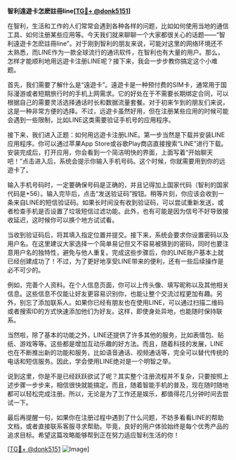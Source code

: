 **智利遠遊卡怎麽註冊line[[TG💪+ @donk5151](https://t.me/s/donk5151)]**

在智利，生活和工作的人们常常会遇到各种各样的问题，比如如何使用当地的通信工具、如何注册某些应用等。今天我们就来聊聊一个大家都很关心的话题——“智利遠遊卡怎麽註冊line”。对于刚到智利的朋友来说，可能对这里的网络环境还不太熟悉，而LINE作为一款全球流行的通讯软件，在智利也有大量的用户。那么，怎样才能顺利地用远遊卡注册LINE呢？接下来，我会一步步教你搞定这个小难题。

首先，我们需要了解什么是“遠遊卡”。遠遊卡是一种预付费的SIM卡，通常用于国际漫游或者短期旅行时的手机上网需求。它的好处在于不需要长期绑定合同，可以根据自己的需要灵活选择通话时长和数据流量套餐。对于初来乍到的朋友们来说，这是一种非常方便的选择。不过，远遊卡虽然好用，但在注册某些应用的时候可能会遇到一些限制，比如LINE这类需要验证手机号的应用程序。

接下来，我们进入正题：如何用远遊卡注册LINE。第一步当然是下载并安装LINE应用程序。你可以通过苹果App Store或谷歌Play商店直接搜索“LINE”进行下载。安装完成后，打开应用，你会看到一个简洁明快的界面，上面写着“开始聊天吧！”点击进入后，系统会提示你输入手机号码。这个时候，你就需要用到你的远遊卡了。

输入手机号码时，一定要确保号码是正确的，并且记得加上国家代码（智利的国家代码是+56）。输入完毕后，点击“发送验证码”按钮。稍等片刻，你应该会收到一条来自LINE的短信验证码。如果长时间没有收到验证码，可以尝试重新发送，或者检查手机是否设置了垃圾短信过滤功能。此外，也有可能是因为信号不好导致接收延迟，这时候你可以换个地方试试看。

当收到验证码后，将其填入指定位置并提交。接下来，系统会要求你设置密码以及用户名。在这里建议大家选择一个简单易记但又不容易被猜到的密码，同时也要注意用户名的独特性，避免与他人重复。完成这些步骤后，你的LINE账户基本上就已经创建成功了！不过，为了更好地享受LINE带来的便利，还有一些后续操作是必不可少的。

例如，完善个人资料。在个人信息页面，你可以上传头像、填写昵称以及其他相关信息。这些信息不仅能让好友更容易识别你，也能让整个交流过程更加有趣。另外，别忘了添加联系人。如果你已经有朋友也在使用LINE，可以通过扫描二维码或者搜索ID的方式快速添加他们为好友。这样，即使身处异地，也能随时保持联系。

当然啦，除了基本的功能之外，LINE还提供了许多其他的服务，比如表情包、贴纸、游戏等等。这些都是增加互动乐趣的好方法。而且，随着科技的发展，LINE也在不断推出新的功能和服务，比如语音通话、视频通话等，完全可以替代传统的电话和短信服务。因此，学会使用LINE绝对是一个明智之举。

说到这里，你是不是已经跃跃欲试了呢？其实整个注册流程并不复杂，只要按照上述步骤一步步来，相信很快就能搞定。而且，随着智能手机的普及，现在随时随地都可以轻松完成注册。所以，无论是为了工作还是娱乐，都值得花几分钟时间去尝试一下。

最后再提醒一句，如果你在注册过程中遇到了什么问题，不妨多看看LINE的帮助文档，或者直接联系客服寻求帮助。毕竟，良好的用户体验始终是每个优秀产品的追求目标。希望这篇攻略能够帮到正在努力适应智利生活的你！

[[TG💪+ @donk5151](https://t.me/s/donk5151) ![Image](https://i.postimg.cc/rwNCRYN7/Snipaste-2025-04-30-17-27-05.png)]